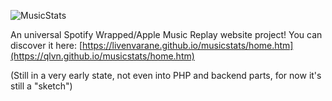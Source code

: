 ![MusicStats](https://zupimages.net/up/22/21/271o.png)

An universal Spotify Wrapped/Apple Music Replay website project!
You can discover it here: [https://livenvarane.github.io/musicstats/home.htm](https://qlvn.github.io/musicstats/home.htm)

(Still in a very early state, not even into PHP and backend parts, for now it's still a "sketch")
